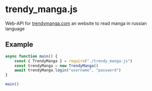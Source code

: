 # trendy_manga.js
Web-API for [trendymanga.com](https://trendymanga.com/) an website to read manga in russian language

## Example
```JavaScript
async function main() {
	const { TrendyManga } = require("./trendy_manga.js")
	const trendyManga = new TrendyManga()
	await trendyManga.login("username", "password")
}

main()
```
